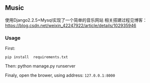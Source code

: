 ## Music

使用Django2.2.5+Mysql实现了一个简单的音乐网站
相关搭建过程见博客：https://blog.csdn.net/weixin_42247922/article/details/102935946

### Usage
First:

    pip install  requirements.txt
Then:
     python manage.py runserver

Finaly, open the brower, using address: `127.0.0.1:8000`

